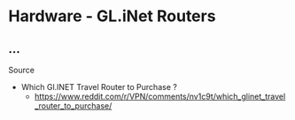 # Hardware - GL.iNet Routers

## ...

Source

- Which Gl.INET Travel Router to Purchase ?
  - https://www.reddit.com/r/VPN/comments/nv1c9t/which_glinet_travel_router_to_purchase/

